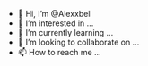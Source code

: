 - 👋 Hi, I’m @Alexxbell
- 👀 I’m interested in ...
- 🌱 I’m currently learning ...
- 💞️ I’m looking to collaborate on ...
- 📫 How to reach me ...

<!---
Alexxbell/Alexxbell is a ✨ special ✨ repository because its `README.md` (this file) appears on your GitHub profile.
You can click the Preview link to take a look at your changes.
--->
